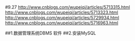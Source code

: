 #9.27
http://www.cnblogs.com/wupeiqi/articles/5713315.html
http://www.cnblogs.com/wupeiqi/articles/5713323.html
http://www.cnblogs.com/wupeiqi/articles/5729934.html
http://www.cnblogs.com/wupeiqi/articles/5716963.html

##1.数据管理系统DBMS 软件
##2.安装MySQL